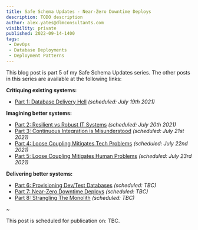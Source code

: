 ```yaml
---
title: Safe Schema Updates - Near-Zero Downtime Deploys
description: TODO description
author: alex.yates@dlmconsultants.com
visibility: private
published: 2022-09-14-1400
tags:
 - DevOps
 - Database Deployments
 - Deployment Patterns
---
```


This blog post is part 5 of my Safe Schema Updates series. The other posts in this series are available at the following links:

**Critiquing existing systems:**
- [Part 1: Database Delivery Hell](https://octopus.com/blog/safe-schema-updates-1-delivery-hell) *(scheduled: July 19th 2021)*

**Imagining better systems:**
- [Part 2: Resilient vs Robust IT Systems](https://octopus.com/blog/safe-schema-updates-2-resilient-vs-robust) *(scheduled: July 20th 2021)*
- [Part 3: Continuous Integration is Misunderstood](https://octopus.com/blog/safe-schema-updates-3-ci-is-misunderstood) *(scheduled: July 21st  2021)*
- [Part 4: Loose Coupling Mitigates Tech Problems](https://octopus.com/blog/safe-schema-updates-4-loose-coupling-mitigates-tech-problems) *(scheduled: July 22nd 2021)*
- [Part 5: Loose Coupling Mitigates Human Problems](https://octopus.com/blog/safe-schema-updates-5-loose-coupling-mitigates-human-problems) *(scheduled: July 23rd 2021)*

**Delivering better systems:**
- [Part 6: Provisioning Dev/Test Databases](https://octopus.com/blog/safe-schema-updates-6-provisioning-dev-databases) *(scheduled: TBC)*
- [Part 7: Near-Zero Downtime Deploys](https://octopus.com/blog/safe-schema-updates-7-near-zero-downtime-deploys) *(scheduled: TBC)*
- [Part 8: Strangling The Monolith](https://octopus.com/blog/safe-schema-updates-8-strangling-the-monolith) *(scheduled: TBC)*

~

This post is scheduled for publication on: TBC.